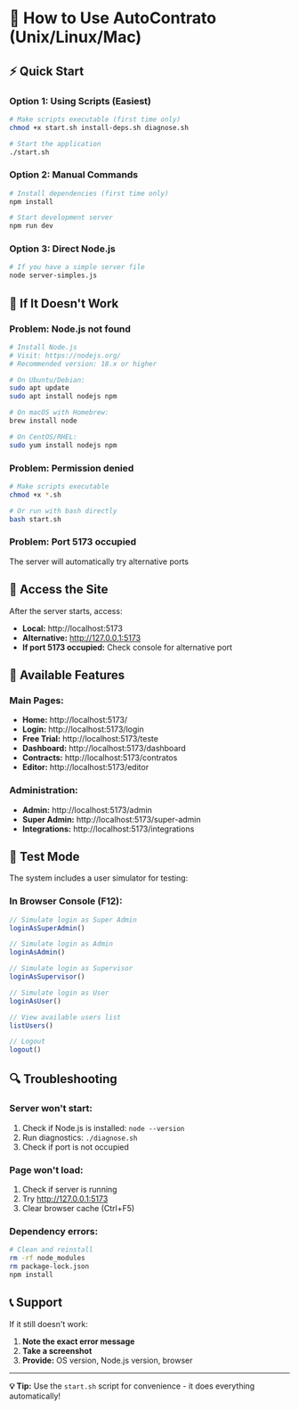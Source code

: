 # 🚀 How to Use AutoContrato (Unix/Linux/Mac)

## ⚡ Quick Start

### **Option 1: Using Scripts (Easiest)**
```bash
# Make scripts executable (first time only)
chmod +x start.sh install-deps.sh diagnose.sh

# Start the application
./start.sh
```

### **Option 2: Manual Commands**
```bash
# Install dependencies (first time only)
npm install

# Start development server
npm run dev
```

### **Option 3: Direct Node.js**
```bash
# If you have a simple server file
node server-simples.js
```

## 🔧 If It Doesn't Work

### **Problem: Node.js not found**
```bash
# Install Node.js
# Visit: https://nodejs.org/
# Recommended version: 18.x or higher

# On Ubuntu/Debian:
sudo apt update
sudo apt install nodejs npm

# On macOS with Homebrew:
brew install node

# On CentOS/RHEL:
sudo yum install nodejs npm
```

### **Problem: Permission denied**
```bash
# Make scripts executable
chmod +x *.sh

# Or run with bash directly
bash start.sh
```

### **Problem: Port 5173 occupied**
The server will automatically try alternative ports

## 📱 Access the Site

After the server starts, access:
- **Local:** http://localhost:5173
- **Alternative:** http://127.0.0.1:5173
- **If port 5173 occupied:** Check console for alternative port

## 🎯 Available Features

### **Main Pages:**
- **Home:** http://localhost:5173/
- **Login:** http://localhost:5173/login
- **Free Trial:** http://localhost:5173/teste
- **Dashboard:** http://localhost:5173/dashboard
- **Contracts:** http://localhost:5173/contratos
- **Editor:** http://localhost:5173/editor

### **Administration:**
- **Admin:** http://localhost:5173/admin
- **Super Admin:** http://localhost:5173/super-admin
- **Integrations:** http://localhost:5173/integrations

## 🧪 Test Mode

The system includes a user simulator for testing:

### **In Browser Console (F12):**
```javascript
// Simulate login as Super Admin
loginAsSuperAdmin()

// Simulate login as Admin
loginAsAdmin()

// Simulate login as Supervisor
loginAsSupervisor()

// Simulate login as User
loginAsUser()

// View available users list
listUsers()

// Logout
logout()
```

## 🔍 Troubleshooting

### **Server won't start:**
1. Check if Node.js is installed: `node --version`
2. Run diagnostics: `./diagnose.sh`
3. Check if port is not occupied

### **Page won't load:**
1. Check if server is running
2. Try http://127.0.0.1:5173
3. Clear browser cache (Ctrl+F5)

### **Dependency errors:**
```bash
# Clean and reinstall
rm -rf node_modules
rm package-lock.json
npm install
```

## 📞 Support

If it still doesn't work:
1. **Note the exact error message**
2. **Take a screenshot**
3. **Provide:** OS version, Node.js version, browser

---

**💡 Tip:** Use the `start.sh` script for convenience - it does everything automatically!